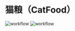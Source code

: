 # 猫粮（CatFood）

![workflow](https://github.com/THE-cattail/food/actions/workflows/check-global.yml/badge.svg)
![workflow](https://github.com/THE-cattail/food/actions/workflows/check-rust.yml/badge.svg)
